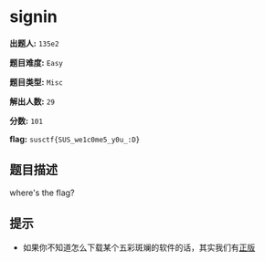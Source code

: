 
# signin

**出题人:** `135e2`

**题目难度:** `Easy`

**题目类型:** `Misc`

**解出人数:** `29`

**分数:** `101`

**flag:** `susctf{SUS_we1c0me5_y0u_:D}`

## 题目描述

where's the flag?


## 提示

- 如果你不知道怎么下载某个五彩斑斓的软件的话，其实我们有[正版](https://software.seu.edu.cn/soft/detail/44)

            